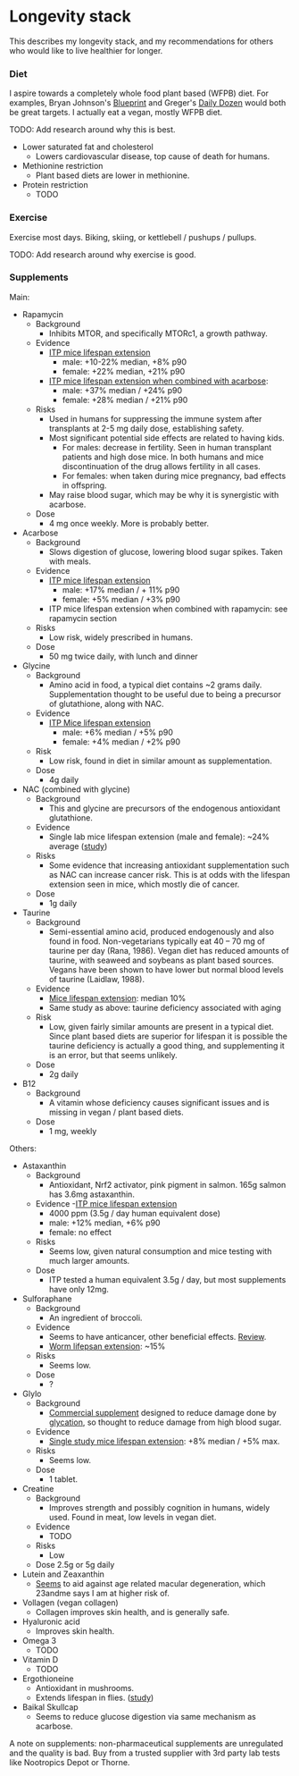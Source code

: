 # Longevity stack

This describes my longevity stack, and my recommendations for others who would like to live healthier for longer.

### Diet

I aspire towards a completely whole food plant based (WFPB) diet. For examples, Bryan Johnson's [Blueprint](https://protocol.bryanjohnson.com/#step-1-meal-prep) and Greger's [Daily Dozen](https://nutritionfacts.org/daily-dozen/) would both be great targets. I actually eat a vegan, mostly WFPB diet.

TODO: Add research around why this is best.

- Lower saturated fat and cholesterol
  - Lowers cardiovascular disease, top cause of death for humans.
- Methionine restriction
  - Plant based diets are lower in methionine.
- Protein restriction
  - TODO

### Exercise

Exercise most days. Biking, skiing, or kettlebell / pushups / pullups.

TODO: Add research around why exercise is good.

### Supplements

Main:
- Rapamycin
  - Background
    - Inhibits MTOR, and specifically MTORc1, a growth pathway.
  - Evidence
    - [ITP mice lifespan extension](https://phenome.jax.org/itp/surv/Rapa/C2009)
      - male: +10-22% median, +8% p90
      - female: +22% median, +21% p90
    - [ITP mice lifespan extension when combined with acarbose](https://phenome.jax.org/itp/surv/RaAc/C2017):
      - male: +37% median / +24% p90
      - female: +28% median / +21% p90
  - Risks
    - Used in humans for suppressing the immune system after transplants at 2-5 mg daily dose, establishing safety.
    - Most significant potential side effects are related to having kids.
      - For males: decrease in fertility. Seen in human transplant patients and high dose mice. In both humans and mice discontinuation of the drug allows fertility in all cases.
      - For females: when taken during mice pregnancy, bad effects in offspring.
    - May raise blood sugar, which may be why it is synergistic with acarbose.
  - Dose
    - 4 mg once weekly. More is probably better.
- Acarbose
  - Background
    - Slows digestion of glucose, lowering blood sugar spikes. Taken with meals.
  - Evidence
    - [ITP mice lifespan extension](https://phenome.jax.org/itp/surv/ACA/C2013)
      - male: +17% median / + 11% p90
      - female: +5% median / +3% p90
    - ITP mice lifespan extension when combined with rapamycin: see rapamycin section
  - Risks
    - Low risk, widely prescribed in humans.
  - Dose
    - 50 mg twice daily, with lunch and dinner
- Glycine
  - Background
    - Amino acid in food, a typical diet contains ~2 grams daily. Supplementation thought to be useful due to being a precursor of glutathione, along with NAC.
  - Evidence
    - [ITP Mice lifespan extension](https://phenome.jax.org/itp/surv/Gly/C2014)
      - male: +6% median / +5% p90
      - female: +4% median / +2% p90
  - Risk
    - Low risk, found in diet in similar amount as supplementation.
  - Dose
    - 4g daily
- NAC (combined with glycine)
  - Background
    - This and glycine are precursors of the endogenous antioxidant glutathione.
  - Evidence
    - Single lab mice lifespan extension (male and female): ~24% average ([study](https://www.ncbi.nlm.nih.gov/pmc/articles/PMC8912885/))
  - Risks
    - Some evidence that increasing antioxidant supplementation such as NAC can increase cancer risk. This is at odds with the lifespan extension seen in mice, which mostly die of cancer.
  - Dose
    - 1g daily
- Taurine
  - Background
    - Semi-essential amino acid, produced endogenously and also found in food. Non-vegetarians typically eat 40 – 70 mg of taurine per day (Rana, 1986). Vegan diet has reduced amounts of taurine, with seaweed and soybeans as plant based sources. Vegans have been shown to have lower but normal blood levels of taurine (Laidlaw, 1988).
  - Evidence
    - [Mice lifespan extension](https://www.science.org/doi/10.1126/science.abn9257): median 10%
    - Same study as above: taurine deficiency associated with aging
  - Risk
    - Low, given fairly similar amounts are present in a typical diet. Since plant based diets are superior for lifespan it is possible the taurine deficiency is actually a good thing, and supplementing it is an error, but that seems unlikely.
  - Dose
    - 2g daily
- B12
  - Background
    - A vitamin whose deficiency causes significant issues and is missing in vegan / plant based diets.
  - Dose
    - 1 mg, weekly

Others:
- Astaxanthin
  - Background
    - Antioxidant, Nrf2 activator, pink pigment in salmon. 165g salmon has 3.6mg astaxanthin. 
  - Evidence
    -[ITP mice lifespan extension](https://link.springer.com/article/10.1007/s11357-023-01011-0)
      - 4000 ppm (3.5g / day human equivalent dose)
      - male: +12% median, +6% p90
      - female: no effect
  - Risks
    - Seems low, given natural consumption and mice testing with much larger amounts.
  - Dose
    - ITP tested a human equivalent 3.5g / day, but most supplements have only 12mg.
- Sulforaphane
  - Background
    - An ingredient of broccoli.
  - Evidence
    - Seems to have anticancer, other beneficial effects. [Review](https://www.ncbi.nlm.nih.gov/pmc/articles/PMC5225737/).
    - [Worm lifepsan extension]((https://www.ncbi.nlm.nih.gov/pmc/articles/PMC7880325/)): ~15%
  - Risks
    - Seems low.
  - Dose
    - ?
- Glylo
  - Background
    - [Commercial supplement](https://juvifyhealth.com/pages/glylo) designed to reduce damage done by [glycation](https://en.wikipedia.org/wiki/Glycation), so thought to reduce damage from high blood sugar.
  - Evidence 
    - [Single study mice lifespan extension]((https://www.biorxiv.org/content/10.1101/2022.08.10.503411v1.full)): +8% median / +5% max.
  - Risks
    - Seems low.
  - Dose
    - 1 tablet.
- Creatine
  - Background
    - Improves strength and possibly cognition in humans, widely used. Found in meat, low levels in vegan diet.
  - Evidence
    - TODO
  - Risks
    - Low
  - Dose
    2.5g or 5g daily
- Lutein and Zeaxanthin
  - [Seems](https://www.medicalnewstoday.com/articles/how-much-lutein-per-day-for-macular-degeneration#lutein-and-macular-degeneration) to aid against age related macular degeneration, which 23andme says I am at higher risk of.
- Vollagen (vegan collagen)
  - Collagen improves skin health, and is generally safe.
- Hyaluronic acid
  - Improves skin health.
- Omega 3
  - TODO
- Vitamin D
  - TODO
- Ergothioneine
  - Antioxidant in mushrooms.
  - Extends lifespan in flies. ([study](https://pubmed.ncbi.nlm.nih.gov/34877949/))
- Baikal Skullcap
  - Seems to reduce glucose digestion via same mechanism as acarbose.

A note on supplements: non-pharmaceutical supplements are unregulated and the quality is bad. Buy from a trusted supplier with 3rd party lab tests like Nootropics Depot or Thorne.